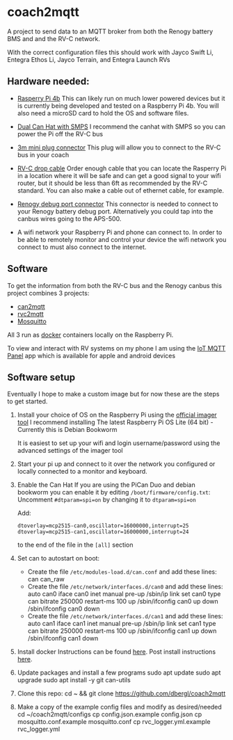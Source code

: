 # coach2mqtt
A project to send data to an MQTT broker from both the Renogy battery BMS and and the RV-C network.

With the correct configuration files this should work with Jayco Swift Li, Entegra Ethos Li, Jayco Terrain, and Entegra Launch RVs

## Hardware needed:
* [Rasperry Pi 4b](https://www.raspberrypi.com/products/raspberry-pi-4-model-b/)
   This can likely run on much lower powered devices but it is currently being developed and tested on a Raspberry Pi 4b.
   You will also need a microSD card to hold the OS and software files.

* [Dual Can Hat with SMPS](https://copperhilltech.com/pican2-duo-can-bus-board-for-raspberry-pi-4-with-3a-smps/)
   I recommend the canhat with SMPS so you can power the Pi off the RV-C bus

* [3m mini plug connector](https://www.fireflyint.com/products/70090-3m-mini-plug-connector)
   This plug will allow you to connect to the RV-C bus in your coach

* [RV-C drop cable](https://www.fireflyint.com/products/70053-24ga-rv-c-drop-cable)
   Order enough cable that you can locate the Rasperry Pi in a location where it will be safe and can get a good signal to your wifi router, but it should be less than 6ft as recommended by the RV-C standard. You can also make a cable out of ethernet cable, for example.

* [Renogy debug port connector](https://www.amazon.com/dp/B0BX42NJWR)
   This connector is needed to connect to your Renogy battery debug port. Alternatively you could tap into the canbus wires going to the APS-500.

* A wifi network your Raspberry Pi and phone can connect to. In order to be able to remotely monitor and control your device the wifi network you connect to must also connect to the internet.

## Software
To get the information from both the RV-C bus and the Renogy canbus this project combines 3 projects:
* [can2mqtt](https://github.com/dbergl/can2mqtt) 
* [rvc2mqtt](https://github.com/dbergl/rvc2mqtt) 
* [Mosquitto](https://mosquitto.org/)

All 3 run as [docker](https://www.docker.com/) containers locally on the Raspberry Pi.

To view and interact with RV systems on my phone I am using the [IoT MQTT Panel](https://blog.snrlab.in/iot/iot-mqtt-panel-user-guide/) app which is available for apple and android devices 

## Software setup
Eventually I hope to make a custom image but for now these are the steps to get started.

1. Install your choice of OS on the Raspberry Pi using the [official imager tool](https://www.raspberrypi.com/software/)
   I recommend installing The latest Raspberry Pi OS Lite (64 bit) - Currently this is Debian Bookworm
   
   It is easiest to set up your wifi and login username/password using the advanced settings of the imager tool

2. Start your pi up and connect to it over the network you configured or locally connected to a monitor and keyboard.

3. Enable the Can Hat
   If you are using the PiCan Duo and debian bookworm you can enable it by editing `/boot/firmware/config.txt`:
Uncomment `#dtparam=spi=on` by changing it to `dtparam=spi=on`

   Add:

       dtoverlay=mcp2515-can0,oscillator=16000000,interrupt=25
       dtoverlay=mcp2515-can1,oscillator=16000000,interrupt=24

   to the end of the file in the `[all]` section
4. Set can to autostart on boot:
   * Create the file `/etc/modules-load.d/can.conf` and add these lines:
       can
       can_raw
   * Create the file `/etc/network/interfaces.d/can0` and add these lines:
       auto can0
       iface can0 inet manual
          pre-up /sbin/ip link set can0 type can bitrate 250000 restart-ms 100
          up /sbin/ifconfig can0 up
          down /sbin/ifconfig can0 down
   * Create the file `/etc/network/interfaces.d/can1` and add these lines:
       auto can1
       iface can1 inet manual
          pre-up /sbin/ip link set can1 type can bitrate 250000 restart-ms 100
          up /sbin/ifconfig can1 up
          down /sbin/ifconfig can1 down

5. Install docker
   Instructions can be found [here](https://docs.docker.com/engine/install/debian/#install-using-the-repository).
   Post install instructions [here](https://docs.docker.com/engine/install/linux-postinstall/).

6. Update packages and install a few programs
    sudo apt update
    sudo apt upgrade
    sudo apt install -y git can-utils

7. Clone this repo:
    cd ~ && git clone https://github.com/dbergl/coach2mqtt

8. Make a copy of the example config files and modify as desired/needed
    cd ~/coach2mqtt/configs
    cp config.json.example config.json
    cp mosquitto.conf.example mosquitto.conf
    cp rvc_logger.yml.example rvc_logger.yml


    

